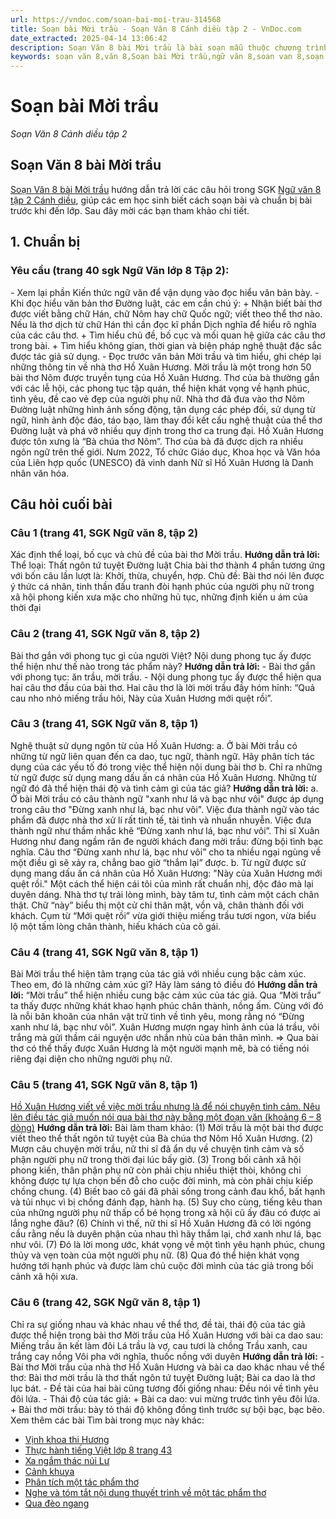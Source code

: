 ```yaml
---
url: https://vndoc.com/soan-bai-moi-trau-314568
title: Soạn bài Mời trầu - Soạn Văn 8 Cánh diều tập 2 - VnDoc.com
date_extracted: 2025-04-14 13:06:42
description: Soạn Văn 8 bài Mời trầu là bài soạn mẫu thuộc chương trình Ngữ văn lớp 8, học kì 2. Mời các bạn cùng tham khảo bài soạn để chuẩn bị cho bài học sắp tới của mình.
keywords: soạn văn 8,văn 8,Soạn bài Mời trầu,ngữ văn 8,soan van 8,soạn văn lớp 8,giải văn 8,soạn văn 8 tập 2,soạn văn 8 Mời trầu,soạn Mời trầu,soạn văn 8 cánh diều,văn 8 cánh diều,ngữ văn 8 cánh diều,soạn văn 8 bài Mời trầu,soạn văn mời trầu,soạn văn bài mời trầu,soạn văn bản mời trầu
---
```


# Soạn bài Mời trầu
 _Soạn Văn 8 Cánh diều tập 2_
## **Soạn Văn 8 bài Mời trầu**
[Soạn Văn 8 bài Mời trầu](<https://vndoc.com/soan-bai-moi-trau-314568>) hướng dẫn trả lời các câu hỏi trong SGK [Ngữ văn 8 tập 2 Cánh diều](<https://vndoc.com/ngu-van-8-canh-dieu>), giúp các em học sinh biết cách soạn bài và chuẩn bị bài trước khi đến lớp. Sau đây mời các bạn tham khảo chi tiết.
## **1\. Chuẩn bị**
### Yêu cầu \(trang 40 sgk Ngữ Văn lớp 8 Tập 2\):
\- Xem lại phần Kiến thức ngữ văn để vận dụng vào đọc hiểu văn bản bày.
\- Khi đọc hiểu văn bản thơ Đường luật, các em cần chú ý:
\+ Nhận biết bài thơ được viết bằng chữ Hán, chữ Nôm hay chữ Quốc ngữ; viết theo thể thơ nào. Nếu là thơ dịch từ chữ Hán thì cần đọc kĩ phần Dịch nghĩa để hiểu rõ nghĩa của các câu thơ.
\+ Tìm hiểu chủ đề, bố cục và mối quan hệ giữa các câu thơ trong bài.
\+ Tìm hiểu không gian, thời gian và biện pháp nghệ thuật đặc sắc được tác giả sử dụng.
\- Đọc trước văn bản Mời trầu và tìm hiểu, ghi chép lại những thông tin về nhà thơ Hồ Xuân Hương. Mời trầu là một trong hơn 50 bài thơ Nôm được truyền tụng của Hồ Xuân Hương. Thơ của bà thường gắn với các lễ hội, các phong tục tập quán, thể hiện khát vọng về hạnh phúc, tình yêu, đề cao vẻ đẹp của người phụ nữ. Nhà thơ đã đưa vào thơ Nôm Đường luật những hình ảnh sống động, tận dụng các phép đối, sử dụng từ ngữ, hình ảnh độc đáo, táo bạo, làm thay đổi kết cấu nghệ thuật của thể thơ Đường luật và phá vỡ nhiều quy định trong thơ ca trung đại.
Hồ Xuân Hương được tôn xưng là “Bà chúa thơ Nôm”. Thơ của bà đã được dịch ra nhiều ngôn ngữ trên thế giới. Nưm 2022, Tổ chức Giáo dục, Khoa học và Văn hóa của Liên hợp quốc \(UNESCO\) đã vinh danh Nữ sĩ Hồ Xuân Hương là Danh nhân văn hóa.
## **Câu hỏi cuối bài**
### **Câu 1 \(trang 41, SGK Ngữ văn 8, tập 2\)**
Xác định thể loại, bố cục và chủ đề của bài thơ Mời trầu.
**Hướng dẫn trả lời:**
Thể loại: Thất ngôn tứ tuyệt Đường luật
Chia bài thơ thành 4 phần tương ứng với bốn câu lần lượt là: Khởi, thừa, chuyển, hợp.
Chủ đề: Bài thơ nói lên được ý thức cá nhân, tinh thần đấu tranh đòi hạnh phúc của người phụ nữ trong xã hội phong kiến xưa mặc cho những hủ tục, những định kiến u ám của thời đại
### **Câu 2 \(trang 41, SGK Ngữ văn 8, tập 2\)**
Bài thơ gắn với phong tục gì của người Việt? Nội dung phong tục ấy được thể hiện như thế nào trong tác phẩm này?
**Hướng dẫn trả lời:**
\- Bài thơ gắn với phong tục: ăn trầu, mời trầu.
\- Nội dung phong tục ấy được thể hiện qua hai câu thơ đầu của bài thơ. Hai câu thơ là lời mời trầu đầy hóm hỉnh:
“Quả cau nho nhỏ miếng trầu hôi,
Này của Xuân Hương mới quệt rồi”.
### **Câu 3 \(trang 41, SGK Ngữ văn 8, tập 1\)**
Nghệ thuật sử dụng ngôn từ của Hồ Xuân Hương:
a. Ở bài Mời trầu có những từ ngữ liên quan đến ca dao, tục ngữ, thành ngữ. Hãy phân tích tác dụng của các yếu tố đó trong việc thể hiện nội dung bài thơ
b. Chỉ ra những từ ngữ được sử dụng mang dấu ấn cá nhân của Hồ Xuân Hương. Những từ ngữ đó đã thể hiện thái độ và tình cảm gì của tác giả?
**Hướng dẫn trả lời:**
a. Ở bài Mời trầu có câu thành ngữ "xanh như lá và bạc như vôi" được áp dụng trong câu thơ "Đừng xanh như lá, bạc như vôi". Việc đưa thành ngữ vào tác phẩm đã được nhà thơ xử lí rất tinh tế, tài tình và nhuần nhuyễn. Việc đưa thành ngữ như thầm nhắc khẽ “Đừng xanh như lá, bạc như vôi”. Thi sĩ Xuân Hương như đang ngầm răn đe người khách đang mời trầu: đừng bội tình bạc nghĩa. Câu thơ “Đừng xanh như lá, bạc như vôi” cho ta nhiều ngại ngùng về một điều gì sẽ xảy ra, chẳng bao giờ “thắm lại” được.
b. Từ ngữ được sử dụng mang dấu ấn cá nhân của Hồ Xuân Hương:
"Này của Xuân Hương mới quệt rồi."
Một cách thể hiện cái tôi của mình rất chuẩn nhị, độc đáo mà lại duyên dáng. Nhà thơ tự trải lòng mình, bày tâm tư, tình cảm một cách chân thật. Chữ “này” biểu thị một cử chỉ thân mật, vồn vã, chân thành đối với khách. Cụm từ “Mới quệt rồi” vừa giới thiệu miếng trầu tươi ngon, vừa biểu lộ một tấm lòng chân thành, hiếu khách của cô gái.
### **Câu 4 \(trang 41, SGK Ngữ văn 8, tập 1\)**
Bài Mời trầu thể hiện tâm trạng của tác giả với nhiều cung bậc cảm xúc. Theo em, đó là những cảm xúc gì? Hãy làm sáng tỏ điều đó
**Hướng dẫn trả lời:**
“Mời trầu” thể hiện nhiều cung bậc cảm xúc của tác giả. Qua “Mời trầu” ta thấy được những khát khao hạnh phúc chân thành, nồng ấm. Cùng với đó là nỗi băn khoăn của nhân vật trữ tình về tình yêu, mong rằng nó “Đừng xanh như lá, bạc như vôi”. Xuân Hương mượn ngay hình ảnh của lá trầu, vôi trắng mà gửi thầm cái nguyện ước nhắn nhủ của bản thân mình.
=> Qua bài thơ có thể thấy được Xuân Hương là một người mạnh mẽ, bà có tiếng nói riêng đại diện cho những người phụ nữ.
### **Câu 5 \(trang 41, SGK Ngữ văn 8, tập 1\)**
[Hồ Xuân Hương viết về việc mời trầu nhưng là để nói chuyện tình cảm. Nêu lên điều tác giả muốn nói qua bài thơ này bằng một đoạn văn \(khoảng 6 – 8 dòng\)](<https://vndoc.com/ho-xuan-huong-viet-ve-viec-moi-trau-nhung-la-de-noi-chuyen-tinh-cam-lop-8-296840>)
**Hướng dẫn trả lời:**
Bài làm tham khảo:
\(1\) Mời trầu là một bài thơ được viết theo thể thất ngôn tứ tuyệt của Bà chúa thơ Nôm Hồ Xuân Hương. \(2\) Mượn câu chuyện mời trầu, nữ thi sĩ đã ẩn dụ về chuyện tình cảm và số phận người phụ nữ trong thời đại lúc bấy giờ. \(3\) Trong bối cảnh xã hội phong kiến, thân phận phụ nữ còn phải chịu nhiều thiệt thòi, không chỉ không được tự lựa chọn bến đỗ cho cuộc đời mình, mà còn phải chịu kiếp chồng chung. \(4\) Biết bao cô gái đã phải sống trong cảnh đau khổ, bất hạnh và tủi nhục vì bị chồng đánh đạp, hành hạ. \(5\) Suy cho cùng, tiếng kêu than của những người phụ nữ thấp cổ bé họng trong xã hội cũ ấy đâu có được ai lắng nghe đâu? \(6\) Chính vì thế, nữ thi sĩ Hồ Xuân Hương đã có lời ngóng cầu rằng nếu là duyên phận của nhau thì hãy thắm lại, chớ xanh như lá, bạc như vôi. \(7\) Đó là lời mong ước, khát vọng về một tình yêu hạnh phúc, chung thủy và vẹn toàn của một người phụ nữ. \(8\) Qua đó thể hiện khát vọng hướng tới hạnh phúc và được làm chủ cuộc đời mình của tác giả trong bối cảnh xã hội xưa.
### **Câu 6 \(trang 42, SGK Ngữ văn 8, tập 1\)**
Chỉ ra sự giống nhau và khác nhau về thể thơ, đề tài, thái độ của tác giả được thể hiện trong bài thơ Mời trầu của Hồ Xuân Hương với bài ca dao sau:
Miếng trầu ăn kết làm đôi
Lá trầu là vợ, cau tươi là chồng
Trầu xanh, cau trắng cay nồng
Vôi pha với nghĩa, thuốc nồng với duyên
**Hướng dẫn trả lời:**
\- Bài thơ Mời trầu của nhà thơ Hồ Xuân Hương và bài ca dao khác nhau về thể thơ: Bài thơ mời trầu là thơ thất ngôn tứ tuyệt Đường luật; Bài ca dao là thơ lục bát.
\- Đề tài của hai bài cũng tương đối giống nhau: Đều nói về tình yêu đôi lứa.
\- Thái độ của tác giả:
\+ Bài ca dao: vui mừng trước tình yêu đôi lứa.
\+ Bài thơ mời trầu: bày tỏ thái độ không đồng tình trước sự bội bạc, bạc bẽo.
Xem thêm các bài Tìm bài trong mục này khác:
  * [Vịnh khoa thi Hương](</soan-bai-vinh-khoa-thi-huong-314573>)
  * [Thực hành tiếng Việt lớp 8 trang 43](</soan-bai-thuc-hanh-tieng-viet-lop-8-trang-43-canh-dieu-tap-2-314575>)
  * [Xa ngắm thác núi Lư](</soan-bai-xa-ngam-thac-nui-lu-314579>)
  * [Cảnh khuya](</soan-bai-canh-khuya-314584>)
  * [Phân tích một tác phẩm thơ](</soan-bai-phan-tich-mot-tac-pham-tho-314589>)
  * [Nghe và tóm tắt nội dung thuyết trình về một tác phẩm thơ](</soan-bai-nghe-va-tom-tat-noi-dung-thuyet-trinh-ve-mot-tac-pham-tho-314591>)
  * [Qua đèo ngang](</soan-bai-qua-deo-ngang-canh-dieu-tap-2-314593>)

